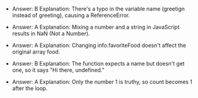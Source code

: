* Answer: B
Explanation: There's a typo in the variable name (greetign instead of greeting), causing a ReferenceError.

* Answer: A
Explanation: Mixing a number and a string in JavaScript results in NaN (Not a Number).

* Answer: A
Explanation: Changing info.favoriteFood doesn't affect the original array food.

* Answer: B
Explanation: The function expects a name but doesn't get one, so it says "Hi there, undefined."

* Answer: A
Explanation: Only the number 1 is truthy, so count becomes 1 after the loop.
